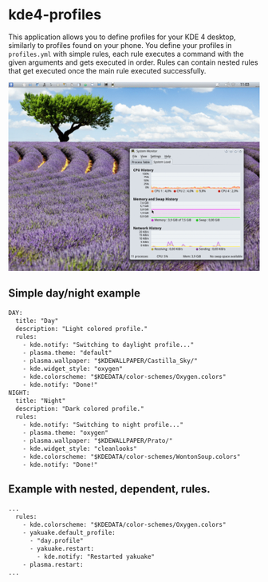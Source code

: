 # kde4-profiles
This application allows you to define profiles for your KDE 4 desktop, similarly to profiles found on your phone. You define your profiles in ``profiles.yml`` with simple rules, each rule executes a command with the given arguments and gets executed in order. Rules can contain nested rules that get executed once the main rule executed successfully.

![Toggle between day and night](anim.gif "Toggle between day and night")

## Simple day/night example
```
DAY:
  title: "Day"
  description: "Light colored profile."
  rules:
    - kde.notify: "Switching to daylight profile..."
    - plasma.theme: "default"
    - plasma.wallpaper: "$KDEWALLPAPER/Castilla_Sky/"
    - kde.widget_style: "oxygen"
    - kde.colorscheme: "$KDEDATA/color-schemes/Oxygen.colors"
    - kde.notify: "Done!"
NIGHT:
  title: "Night"
  description: "Dark colored profile."
  rules:
    - kde.notify: "Switching to night profile..."
    - plasma.theme: "oxygen"
    - plasma.wallpaper: "$KDEWALLPAPER/Prato/"
    - kde.widget_style: "cleanlooks"
    - kde.colorscheme: "$KDEDATA/color-schemes/WontonSoup.colors"
    - kde.notify: "Done!"
```

## Example with nested, dependent, rules.
```
...
  rules:
    - kde.colorscheme: "$KDEDATA/color-schemes/Oxygen.colors"
    - yakuake.default_profile:
      - "day.profile"
      - yakuake.restart:
        - kde.notify: "Restarted yakuake"
    - plasma.restart:
...
```

